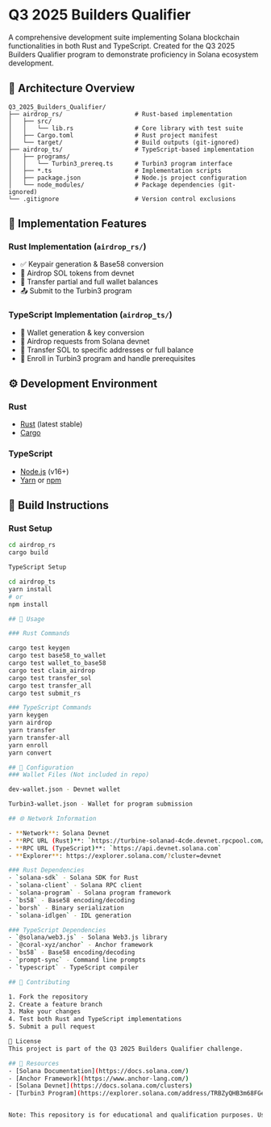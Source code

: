 # Q3 2025 Builders Qualifier

A comprehensive development suite implementing Solana blockchain functionalities in both Rust and TypeScript. Created for the Q3 2025 Builders Qualifier program to demonstrate proficiency in Solana ecosystem development.

## 📂 Architecture Overview

```
Q3_2025_Builders_Qualifier/
├── airdrop_rs/                    # Rust-based implementation
│   ├── src/
│   │   └── lib.rs                 # Core library with test suite
│   ├── Cargo.toml                 # Rust project manifest
│   └── target/                    # Build outputs (git-ignored)
├── airdrop_ts/                    # TypeScript-based implementation
│   ├── programs/
│   │   └── Turbin3_prereq.ts      # Turbin3 program interface
│   ├── *.ts                       # Implementation scripts
│   ├── package.json               # Node.js project configuration
│   └── node_modules/              # Package dependencies (git-ignored)
└── .gitignore                     # Version control exclusions
```


## 🌟 Implementation Features

### Rust Implementation (`airdrop_rs/`)
- ✅ Keypair generation & Base58 conversion
- 🚰 Airdrop SOL tokens from devnet
- 🔄 Transfer partial and full wallet balances
- 📤 Submit to the Turbin3 program

### TypeScript Implementation (`airdrop_ts/`)
- 🔑 Wallet generation & key conversion
- 🚰 Airdrop requests from Solana devnet
- 🔄 Transfer SOL to specific addresses or full balance
- 📝 Enroll in Turbin3 program and handle prerequisites

## ⚙️ Development Environment
### Rust
- [Rust](https://rustup.rs/) (latest stable)
- [Cargo](https://doc.rust-lang.org/cargo/)

### TypeScript
- [Node.js](https://nodejs.org/) (v16+)
- [Yarn](https://yarnpkg.com/) or [npm](https://www.npmjs.com/)

## 🔨 Build Instructions

### Rust Setup
```bash
cd airdrop_rs
cargo build

TypeScript Setup

cd airdrop_ts
yarn install
# or
npm install

## 🎯 Usage

### Rust Commands

cargo test keygen
cargo test base58_to_wallet
cargo test wallet_to_base58
cargo test claim_airdrop
cargo test transfer_sol
cargo test transfer_all
cargo test submit_rs

### TypeScript Commands
yarn keygen
yarn airdrop
yarn transfer
yarn transfer-all
yarn enroll
yarn convert

## 🔧 Configuration
### Wallet Files (Not included in repo)

dev-wallet.json - Devnet wallet

Turbin3-wallet.json - Wallet for program submission

## 🌐 Network Information

- **Network**: Solana Devnet
- **RPC URL (Rust)**: `https://turbine-solanad-4cde.devnet.rpcpool.com/`
- **RPC URL (TypeScript)**: `https://api.devnet.solana.com`
- **Explorer**: https://explorer.solana.com/?cluster=devnet

### Rust Dependencies
- `solana-sdk` - Solana SDK for Rust
- `solana-client` - Solana RPC client
- `solana-program` - Solana program framework
- `bs58` - Base58 encoding/decoding
- `borsh` - Binary serialization
- `solana-idlgen` - IDL generation

### TypeScript Dependencies
- `@solana/web3.js` - Solana Web3.js library
- `@coral-xyz/anchor` - Anchor framework
- `bs58` - Base58 encoding/decoding
- `prompt-sync` - Command line prompts
- `typescript` - TypeScript compiler

## 🤝 Contributing

1. Fork the repository
2. Create a feature branch
3. Make your changes
4. Test both Rust and TypeScript implementations
5. Submit a pull request

📄 License
This project is part of the Q3 2025 Builders Qualifier challenge.

## 🔗 Resources
- [Solana Documentation](https://docs.solana.com/)
- [Anchor Framework](https://www.anchor-lang.com/)
- [Solana Devnet](https://docs.solana.com/clusters)
- [Turbin3 Program](https://explorer.solana.com/address/TRBZyQHB3m68FGeVsqTK39Wm4xejadjVhP5MAZaKWDM?cluster=devnet)


Note: This repository is for educational and qualification purposes. Use only on Solana Devnet unless explicitly instructed.



